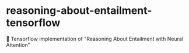 # reasoning-about-entailment-tensorflow
:school: Tensorflow implementation of "Reasoning About Entailment with Neural Attention"
